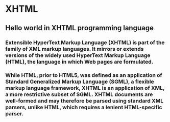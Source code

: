 # XHTML
## Hello world in XHTML programming language

### Extensible HyperText Markup Language (XHTML) is part of the family of XML markup languages. It mirrors or extends versions of the widely used HyperText Markup Language (HTML), the language in which Web pages are formulated.

### While HTML, prior to HTML5, was defined as an application of Standard Generalized Markup Language (SGML), a flexible markup language framework, XHTML is an application of XML, a more restrictive subset of SGML. XHTML documents are well-formed and may therefore be parsed using standard XML parsers, unlike HTML, which requires a lenient HTML-specific parser.